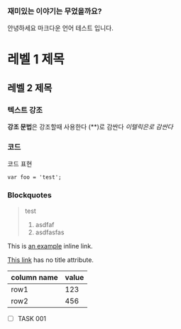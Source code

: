 ### 재미있는 이야기는 무었을까요?
 안녕하세요 마크다운 언어 테스트 입니다.
 
   레벨 1 제목
   =======
   
   레벨 2 제목
   -------
### 텍스트 강조
**강조 문법**은 강조할때 사용한다 (**)로 감싼다
_이텔릭은로 감싼다_

### 코드
코드 표현

    var foo = 'test';
    

### Blockquotes
> test
> 1. asdfaf
> 2. asdfasfas

This is [an example](http://example.com/ "asdf") inline link.

[This link](http://example.net/) has no title attribute.

column name | value
------------|-------
row1        | 123
row2        | 456

- [ ] TASK 001
